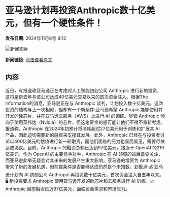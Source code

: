 # ​亚马逊计划再投资Anthropic数十亿美元，但有一个硬性条件！

**发布日期**: 2024年11月8号 9:12

![新闻图片](https://pic.chinaz.com/picmap/thumb/202310180948538535_0.jpg)

**新闻链接**: [点击查看原文](https://www.aibase.com/zh/news/13076)

## 内容

近日，有报道称亚马逊正在考虑对人工智能初创公司 Anthropic 进行新的投资，这将是自去年与该公司达成40亿美元交易以来的首次资金注入。根据The Information的消息，亚马逊正在与 Anthropic 谈判，计划投入数十亿美元。这次投资的结构与上一次相似，但却有一个新条件:亚马逊希望 Anthropic 能够使用其开发的硅芯片，并在亚马逊云服务（AWS）上进行 AI 的训练。尽管 Anthropic 倾向于使用英伟达（Nvidia）的芯片，但这笔资金的惑可能让他们不得不重新考虑。报道称，Anthropic 在2024年初预计将消耗超过27亿美元用于训练和扩展其 AI 产品，因此迫切需要新的融资来支撑其发展。此外，Anthropic 已经在与投资者讨论以400亿美元的估值进行新一轮融资，而他们面临的压力也显而易见，需要尽快达成协议。目前，Anthropic 的融资总额已达到97亿美元，接近于 OpenAI 的219亿美元。作为 OpenAI 的主要竞争对手，Anthropic 在 AI 领域的进展备受关注，而亚马逊此举无疑会对其未来的发展产生重大影响。亚马逊的增资为 Anthropic 带来了新的发展机遇，但前提条件是否能够达成仍然是个未知数。划重点:💰 亚马逊计划向 AI 初创公司 Anthropic 再投资数十亿美元，首次资金注入自去年以来。🖥️ 新投资要求 Anthropic 使用亚马逊开发的硅芯片和云服务进行 AI 训练。📈 Anthropic 目前融资已近97亿美元，面临资金需求和市场压力。
